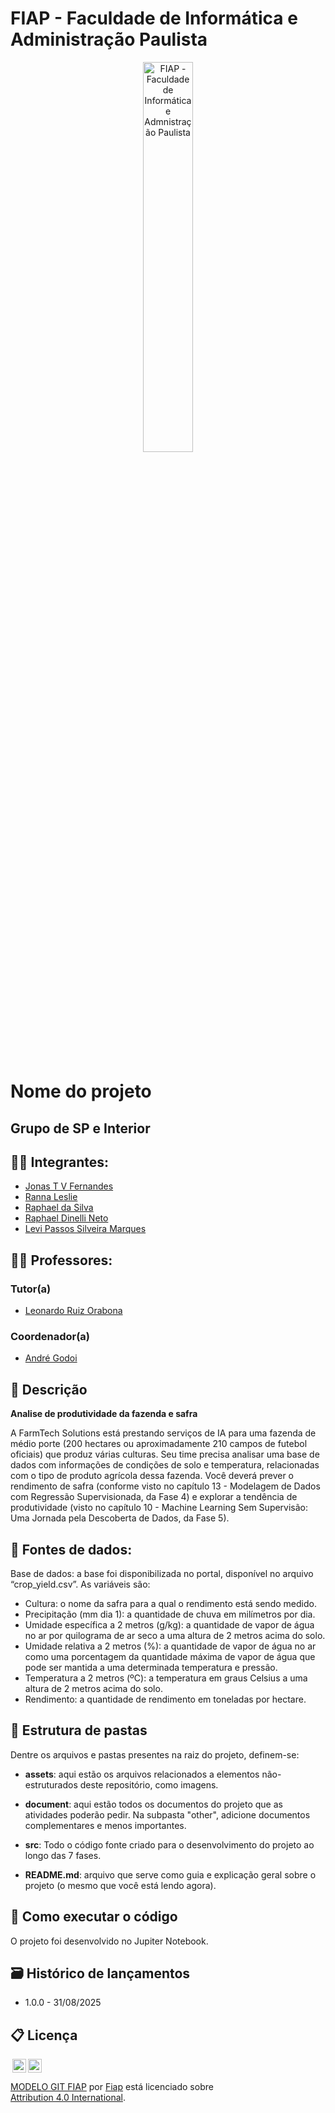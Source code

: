 # FIAP - Faculdade de Informática e Administração Paulista 

<p align="center">
<a href= "https://www.fiap.com.br/"><img src="assets/logo-fiap.png" alt="FIAP - Faculdade de Informática e Admnistração Paulista" border="0" width=40% height=40%></a>
</p>

<br>

# Nome do projeto

## Grupo de SP e Interior

## 👨‍🎓 Integrantes: 
- <a href="https://www.linkedin.com/in/jonastadeufernandes">Jonas T V Fernandes</a>
- <a href="https://www.linkedin.com/in/rannaleslie">Ranna Leslie</a>
- <a href="https://www.linkedin.com/in/raphaelsilva-phael">Raphael da Silva</a> 
- <a href="https://www.linkedin.com/in/raphael-dinelli-8a01b278/">Raphael Dinelli Neto</a> 
- <a href="https://www.linkedin.com/company/inova-fusca">Levi Passos Silveira Marques</a>


## 👩‍🏫 Professores:
### Tutor(a) 
- <a href="https://www.linkedin.com/in/leonardoorabona">Leonardo Ruiz Orabona</a>
### Coordenador(a)
- <a href="https://www.linkedin.com/in/andregodoichiovato/">André Godoi</a>


## 📜 Descrição

**Analise de produtividade da fazenda e safra**

A FarmTech Solutions está prestando serviços de IA para uma fazenda de médio porte (200 hectares ou aproximadamente 210 campos de futebol oficiais) que produz várias culturas. Seu time precisa analisar uma base de dados com informações de condições de solo e temperatura, relacionadas com o tipo de produto agrícola dessa fazenda. Você deverá prever o rendimento de safra (conforme visto no capítulo 13 - Modelagem de Dados com Regressão Supervisionada, da Fase 4) e explorar a tendência de produtividade (visto no capítulo 10 - Machine Learning Sem Supervisão: Uma Jornada pela Descoberta de Dados, da Fase 5).




## 💽 Fontes de dados: 

Base de dados: a base foi disponibilizada no portal, disponível no arquivo “crop_yield.csv”. As variáveis são:

- Cultura: o nome da safra para a qual o rendimento está sendo medido.
- Precipitação (mm dia 1): a quantidade de chuva em milímetros por dia.
- Umidade específica a 2 metros (g/kg): a quantidade de vapor de água no ar por quilograma de ar seco a uma altura de 2 metros acima do solo.
- Umidade relativa a 2 metros (%): a quantidade de vapor de água no ar como uma porcentagem da quantidade máxima de vapor de água que pode ser mantida a uma determinada temperatura e pressão.
- Temperatura a 2 metros (ºC): a temperatura em graus Celsius a uma altura de 2 metros acima do solo.
- Rendimento: a quantidade de rendimento em toneladas por hectare.

## 📁 Estrutura de pastas

Dentre os arquivos e pastas presentes na raiz do projeto, definem-se:

- <b>assets</b>: aqui estão os arquivos relacionados a elementos não-estruturados deste repositório, como imagens.

- <b>document</b>: aqui estão todos os documentos do projeto que as atividades poderão pedir. Na subpasta "other", adicione documentos complementares e menos importantes.

- <b>src</b>: Todo o código fonte criado para o desenvolvimento do projeto ao longo das 7 fases.

- <b>README.md</b>: arquivo que serve como guia e explicação geral sobre o projeto (o mesmo que você está lendo agora).

## 🔧 Como executar o código

O projeto foi desenvolvido no Jupiter Notebook. 


## 🗃 Histórico de lançamentos

* 1.0.0 - 31/08/2025
   
## 📋 Licença

<img style="height:22px!important;margin-left:3px;vertical-align:text-bottom;" src="https://mirrors.creativecommons.org/presskit/icons/cc.svg?ref=chooser-v1"><img style="height:22px!important;margin-left:3px;vertical-align:text-bottom;" src="https://mirrors.creativecommons.org/presskit/icons/by.svg?ref=chooser-v1"><p xmlns:cc="http://creativecommons.org/ns#" xmlns:dct="http://purl.org/dc/terms/"><a property="dct:title" rel="cc:attributionURL" href="https://github.com/agodoi/template">MODELO GIT FIAP</a> por <a rel="cc:attributionURL dct:creator" property="cc:attributionName" href="https://fiap.com.br">Fiap</a> está licenciado sobre <a href="http://creativecommons.org/licenses/by/4.0/?ref=chooser-v1" target="_blank" rel="license noopener noreferrer" style="display:inline-block;">Attribution 4.0 International</a>.</p>


